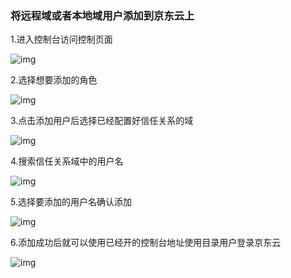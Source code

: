 ### 将远程域或者本地域用户添加到京东云上

1.进入控制台访问控制页面

![img](https://github.com/jdcloudcom/cn/blob/joytaobao-ad-2019011501/image/DirectoryService/cn/Add-Users-And-Groups-cn-1.png)

2.选择想要添加的角色

![img](https://github.com/jdcloudcom/cn/blob/joytaobao-ad-2019011501/image/DirectoryService/cn/Add-Users-And-Groups-cn-2.png)

3.点击添加用户后选择已经配置好信任关系的域

![img](https://github.com/jdcloudcom/cn/blob/joytaobao-ad-2019011501/image/DirectoryService/cn/Add-Users-And-Groups-cn-3.png)

4.搜索信任关系域中的用户名

![img](https://github.com/jdcloudcom/cn/blob/joytaobao-ad-2019011501/image/DirectoryService/cn/Add-Users-And-Groups-cn-4.png)

5.选择要添加的用户名确认添加

![img](https://github.com/jdcloudcom/cn/blob/joytaobao-ad-2019011501/image/DirectoryService/cn/Add-Users-And-Groups-cn-5.png)

6.添加成功后就可以使用已经开的控制台地址使用目录用户登录京东云

![img](https://github.com/jdcloudcom/cn/blob/joytaobao-ad-2019011501/image/DirectoryService/cn/Add-Users-And-Groups-cn-6.png)

